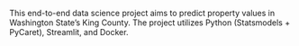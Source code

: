 This end-to-end data science project aims to predict property values in Washington State’s King County. The project utilizes Python (Statsmodels + PyCaret), Streamlit, and Docker.